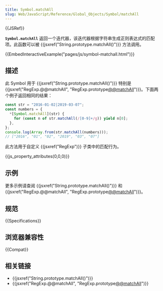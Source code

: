 ```yaml
---
title: Symbol.matchAll
slug: Web/JavaScript/Reference/Global_Objects/Symbol/matchAll
---
```


{{JSRef}}

**`Symbol.matchAll`** 返回一个迭代器，该迭代器根据字符串生成正则表达式的匹配项。此函数可以被 {{jsxref("String.prototype.matchAll()")}} 方法调用。

{{EmbedInteractiveExample("pages/js/symbol-matchall.html")}}

## 描述

此 Symbol 用于 {{jsxref("String.prototype.matchAll()")}} 特别是 {{jsxref("RegExp.@@matchAll", "RegExp.prototype[@@matchAll]()")}}。下面两个例子返回相同的结果：

```js
const str = "2016-01-02|2019-03-07";
const numbers = {
  *[Symbol.matchAll](str) {
    for (const n of str.matchAll(/[0-9]+/g)) yield n[0];
  },
};
console.log(Array.from(str.matchAll(numbers)));
// ["2016", "01", "02", "2019", "03", "07"]
```

此方法用于自定义 {{jsxref("RegExp")}} 子类中的匹配行为。

{{js_property_attributes(0,0,0)}}

## 示例

更多示例请查阅 {{jsxref("String.prototype.matchAll()")}} 和 {{jsxref("RegExp.@@matchAll", "RegExp.prototype[@@matchAll]()")}}。

## 规范

{{Specifications}}

## 浏览器兼容性

{{Compat}}

## 相关链接

- {{jsxref("String.prototype.matchAll()")}}
- {{jsxref("RegExp.@@matchAll", "RegExp.prototype[@@matchAll]()")}}

